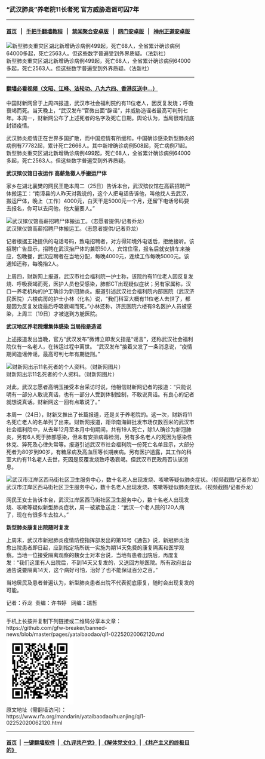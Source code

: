 ### “武汉肺炎”养老院11长者死  官方威胁造谣可囚7年
------------------------

#### [首页](https://github.com/gfw-breaker/banned-news/blob/master/README.md) &nbsp;&nbsp;|&nbsp;&nbsp; [手把手翻墙教程](https://github.com/gfw-breaker/guides/wiki) &nbsp;&nbsp;|&nbsp;&nbsp; [禁闻聚合安卓版](https://github.com/gfw-breaker/bn-android) &nbsp;&nbsp;|&nbsp;&nbsp; [网门安卓版](https://github.com/oGate2/oGate) &nbsp;&nbsp;|&nbsp;&nbsp; [神州正道安卓版](https://github.com/SzzdOgate/update) 



<div id="headerimg">
 <img alt="新型肺炎重灾区湖北新增确诊病例499起，死亡68人，全省累计确诊病例64000多起，死亡2563人。但这些数字普遍受到外界质疑。（法新社）" src="https://www.rfa.org/mandarin/yataibaodao/huanjing/ql1-02252020062120.html/000_1OD5D7.jpg/@@images/43d8e0e0-7d77-437a-8f1a-2392f19452cc.jpeg" title="新型肺炎重灾区湖北新增确诊病例499起，死亡68人，全省累计确诊病例64000多起，死亡2563人。但这些数字普遍受到外界质疑。（法新社）"/>
 <div id="headerimgcontents">
  <div id="headerimgcaption">
   <span>
    新型肺炎重灾区湖北新增确诊病例499起，死亡68人，全省累计确诊病例64000多起，死亡2563人。但这些数字普遍受到外界质疑。（法新社）
   </span>
   <!-- zoomattribute -->
  </div>
  <!-- headerimgcaption -->
 </div>
 <!-- headerimagecontents -->
</div>

<hr/>


#### [翻墙必看视频（文昭、江峰、法轮功、八九六四、香港反送中...）](https://github.com/gfw-breaker/banned-news/blob/master/pages/link3.md)

<div id="storytext">
 <div>
  <div class="slot_header">
  </div>
 </div>
 <p>
  中国财新网曾于上周四报道，武汉市社会福利院约有11位老人，因反复发烧；呼吸衰竭而死。当天晚上，“武汉发布”官微出面“辟谣”，并威胁造谣者最高可判刑七年。本周一，财新网公布了上述死者的名字及死亡日期。舆论认为，当局很难彻底封锁疫情。
 </p>
 <p>
  武汉肺炎疫情正在世界多国扩散，而中国疫情有所缓和。中国确诊感染新型肺炎的病例有77782起，累计死亡2666人。其中新增确诊病例508起，死亡病例71起。新型肺炎重灾区湖北新增确诊病例499起，死亡68人，全省累计确诊病例64000多起，死亡2563人。但这些数字普遍受到外界质疑。
 </p>
 <p>
 </p>
 <p>
 </p>
 <p>
  <b>
   武汉殡仪馆日夜运作 高薪急徵人手搬运尸体
  </b>
 </p>
 <p>
  家乡在湖北襄樊的网民王艳本周二（25日）告诉本台，武汉殡仪馆在高薪招聘尸体搬运工：“南漳县的人昨天对我说的，这个人把电话告诉他，叫他找人去武汉，搬运尸体，晚上（工作）4000元，白天干是5000元一个月，还留下电话号码要去报名，你可以去问他，他大量要人。”
 </p>
 <p>
 </p>
 <p>
  <div class="image-inline captioned" style="width:1500px;">
   <div style="width:1500px;">
    <img alt="武汉殡仪馆高薪招聘尸体搬运工。（志愿者提供/记者乔龙）" src="https://www.rfa.org/mandarin/yataibaodao/huanjing/ql1-02252020062120.html/m0225-ql1p2.JPG" title="武汉殡仪馆高薪招聘尸体搬运工。（志愿者提供/记者乔龙）"/>
   </div>
   <div class="image-caption">
    <span style="width:1500px;">
     武汉殡仪馆高薪招聘尸体搬运工。（志愿者提供/记者乔龙）
    </span>
    <span class="copyright">
    </span>
   </div>
  </div>
 </p>
 <p>
  记者根据王艳提供的电话号码，致电招聘者，对方得知境外电话后，拒绝接听。该招聘广告显示，招聘在武汉抬尸体的兼职50人，宾馆住宿，报名后就安排车来接应，包晚餐，武汉应聘者在当地分配，每晚4000元，连续工作每晚5000元。该通知还称，每晚抬2人。
 </p>
 <p>
  上周四，财新网上报道，武汉市社会福利院一护士称，该院约有11位老人因反复发烧、呼吸衰竭而死，医护人员也受感染，肺部CT出现疑似症状；另有家属称，汉口一养老机构的护工确诊为新冠肺炎。报道引述武汉社会福利院内部医院（武汉济民医院）六楼病房的护士小林（化名）说，“我们科室大概有11位老人去世了，都是因为反复发烧最后呼吸衰竭而死。”小林还称，济民医院六楼有9名医护人员被感染，上周三（19日）才被送到方舱医院。
 </p>
 <p>
  <b>
   武汉地区养老院爆集体感染 当局指是造谣
  </b>
 </p>
 <p>
  上述报道发出当晚，官方“武汉发布”微博立即发文指是“谣言”，还称武汉社会福利院仅有一名老人，在转运过程中离世。 “武汉发布”接着又发了一条消息说，“疫情期间造谣传谣，最高可判七年有期徒刑。”
 </p>
 <p>
 </p>
 <p>
  <div class="image-inline captioned" style="width:1125px;">
   <div style="width:1125px;">
    <img alt="财新网出示11名死者的个人资料。（财新网图片）" src="https://www.rfa.org/mandarin/yataibaodao/huanjing/ql1-02252020062120.html/m0225-ql1p1.jpg" title="财新网出示11名死者的个人资料。（财新网图片）"/>
   </div>
   <div class="image-caption">
    <span style="width:1125px;">
     财新网出示11名死者的个人资料。（财新网图片）
    </span>
    <span class="copyright">
    </span>
   </div>
  </div>
 </p>
 <p>
  对此，武汉志愿者高明玉接受本台采访时说，他相信财新网记者的报道：“只能说明有一部分人敢说真话，也有一部分人受到体制控制，不敢说真话。有良心的记者就想说真话。财新网这一回有点敢说了。”
 </p>
 <p>
  本周一（24日），财新又推出了长篇报道，还是关于养老院的。这一次，财新将11名死亡老人的名单列了出来。财新网报道，距华南海鲜批发市场仅数百米的武汉市社会福利院中，从去年12月至本月中旬期间，共有19人死亡，除1人确诊为新冠肺炎，另有6人死于肺部感染，但未有安排病毒检测，另有多名老人的死因为感染性休克、猝死及心律失常等。报道引述武汉市社会福利院一份死亡名单显示，大部分死者为80岁到90岁，有糖尿病及高血压等长期疾病。另有医护透露，其工作的科室大约有11名老人去世，死因是反覆发烧致呼吸衰竭。但武汉市民政局否认该消息。
 </p>
 <p>
 </p>
 <p>
  <div class="image-inline captioned" style="width:900px;">
   <div style="width:900px;">
    <img alt="武汉市江岸区西马街社区卫生服务中心，数十名老人出现发烧、咳嗽等疑似肺炎症状。（视频截图/记者乔龙）" src="https://www.rfa.org/mandarin/yataibaodao/huanjing/ql1-02252020062120.html/m0225-ql1p3.jpg" title="武汉市江岸区西马街社区卫生服务中心，数十名老人出现发烧、咳嗽等疑似肺炎症状。（视频截图/记者乔龙）"/>
   </div>
   <div class="image-caption">
    <span style="width:900px;">
     武汉市江岸区西马街社区卫生服务中心，数十名老人出现发烧、咳嗽等疑似肺炎症状。（视频截图/记者乔龙）
    </span>
    <span class="copyright">
    </span>
   </div>
  </div>
 </p>
 <p>
  网民王女士告诉本台，武汉江岸区西马街社区卫生服务中心，数十名老人出现发烧、咳嗽等疑似新型肺炎症状，周一被紧急送走：“武汉一个老人院的120人病了，现在有很多车去拉人。”
 </p>
 <p>
  <b>
   新型肺炎康复出院随时复发
  </b>
 </p>
 <p>
  上周末，武汉市新冠肺炎疫情防控指挥部发出的第16号《通告》说，新冠肺炎治愈出院患者即日起，应到指定场所统一实施为期14天免费的康复隔离和医学观察。当地一位接受隔离观察的魏女士对本台说，当地有患者出院后，再度复发：“我们这里有人出院后，不到14天又复发的，又送回方舱医院。所有政府出台通告说要隔离14天，这个病好可怕，治好了也不能保证百分之百。”
 </p>
 <p>
  当地居民及患者普遍认为，新型肺炎患者出院不代表彻底康复，随时会出现复发的可能。
 </p>
 <p>
 </p>
 <p>
  记者：乔龙  责编：许书婷   网编：瑞哲
 </p>
</div>

<hr/>
手机上长按并复制下列链接或二维码分享本文章：<br/>
https://github.com/gfw-breaker/banned-news/blob/master/pages/yataibaodao/ql1-02252020062120.md <br/>
<a href='https://github.com/gfw-breaker/banned-news/blob/master/pages/yataibaodao/ql1-02252020062120.md'><img src='https://github.com/gfw-breaker/banned-news/blob/master/pages/yataibaodao/ql1-02252020062120.md.png'/></a> <br/>
原文地址（需翻墙访问）：https://www.rfa.org/mandarin/yataibaodao/huanjing/ql1-02252020062120.html


------------------------
#### [首页](https://github.com/gfw-breaker/banned-news/blob/master/README.md) &nbsp;|&nbsp; [一键翻墙软件](https://github.com/gfw-breaker/nogfw/blob/master/README.md) &nbsp;| [《九评共产党》](https://github.com/gfw-breaker/9ping.md/blob/master/README.md#九评之一评共产党是什么) | [《解体党文化》](https://github.com/gfw-breaker/jtdwh.md/blob/master/README.md) | [《共产主义的终极目的》](https://github.com/gfw-breaker/gczydzjmd.md/blob/master/README.md)


<img src='http://gfw-breaker.win/banned-news/pages/yataibaodao/ql1-02252020062120.md' width='0px' height='0px'/>